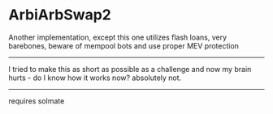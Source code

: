# ArbiArbSwap2
Another implementation, except this one utilizes flash loans, very barebones, beware of mempool bots and use proper MEV protection
_______________________

I tried to make this as short as possible as a challenge and now my brain hurts - do I know how it works now? absolutely not.
_______________________

requires solmate

